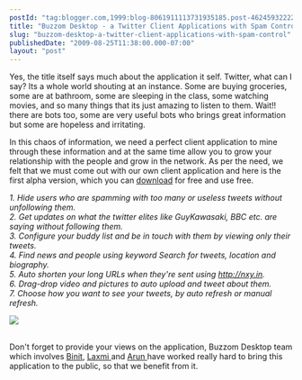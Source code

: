 ```yaml
---
postId: "tag:blogger.com,1999:blog-8061911113731935185.post-4624593222232480936"
title: "Buzzom Desktop - a Twitter Client Applications with Spam Control"
slug: "buzzom-desktop-a-twitter-client-applications-with-spam-control"
publishedDate: "2009-08-25T11:38:00.000-07:00"
layout: "post"
---
```


Yes, the title itself says much about the application it self. Twitter, what
can I say? Its a whole world shouting at an instance. Some are buying
groceries, some are at bathroom, some are sleeping in the class, some watching
movies, and so many things that its just amazing to listen to them. Wait!!
there are bots too, some are very useful bots who brings great information but
some are hopeless and irritating.  

  

In this chaos of information, we need a perfect client application to mine
through these information and at the same time allow you to grow your
relationship with the people and grow in the network. As per the need, we felt
that we must come out with our own client application and here is the first
alpha version, which you can [download](http://www.buzzom.com/buzzomlab) for
free and use free.  
  
_1\. Hide users who are spamming with too many or useless tweets without
unfollowing them.  
2\. Get updates on what the twitter elites like GuyKawasaki, BBC etc. are
saying without following them.  
3\. Configure your buddy list and be in touch with them by viewing only their
tweets.  
4\. Find news and people using keyword Search for tweets, location and
biography.  
5\. Auto shorten your long URLs when they're sent using http://nxy.in.  
6\. Drag-drop video and pictures to auto upload and tweet about them.  
7\. Choose how you want to see your tweets, by auto refresh or manual
refresh._  
  
[![](http://www.buzzom.com/images/download.png)](http://www.buzzom.com/buzzomlab)

[  
](http://www.buzzom.com/buzzomlab) Don't forget to provide your views on the
application, Buzzom Desktop team which involves
[Binit](http://twitter.com/bthapa), [Laxmi ](http://twitter.com/lkhatiwada)and
[Arun ](http://arunpattnaik.com/)have worked really hard to bring this
application to the public, so that we benefit from it.

